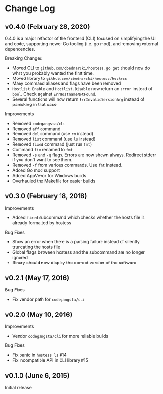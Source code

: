# Change Log

## v0.4.0 (February 28, 2020)

0.4.0 is a major refactor of the frontend (CLI) focused on simplifying the UI
and code, supporting newer Go tooling (i.e. go mod), and removing external
dependencies.

Breaking Changes

- Moved CLI to `github.com/cbednarski/hostess`. `go get` should now do what you probably wanted the first time.
- Moved library to `github.com/cbednarski/hostess/hostess`
- Many command aliases and flags have been removed
- `Hostlist.Enable` and `Hostlist.Disable` now return an `error` instead of `bool`. Check against `ErrHostnameNotFound`.
- Several functions will now return `ErrInvalidVersionArg` instead of panicking in that case

Improvements

- Removed `codegangsta/cli`
- Removed `aff` command
- Removed `del` command (use `rm` instead)
- Removed `list` command (use `ls` instead)
- Removed `fixed` command (just run `fmt`)
- Command `fix` renamed to `fmt`
- Removed `-s` and `-q` flags. Errors are now shown always. Redirect stderr if you don't want to see them.
- Removed `-f` from various commands. Use `fmt` instead.
- Added Go mod support
- Added AppVeyor for Windows builds
- Overhauled the Makefile for easier builds

## v0.3.0 (February 18, 2018)

Improvements

- Added `fixed` subcommand which checks whether the hosts file is already formatted by hostess

Bug Fixes

- Show an error when there is a parsing failure instead of silently truncating the hosts file
- Global flags between hostess and the subcommand are no longer ignored
- Binary should now display the correct version of the software

## v0.2.1 (May 17, 2016)

Bug Fixes

- Fix vendor path for `codegangsta/cli`

## v0.2.0 (May 10, 2016)

Improvements

- Vendor `codegangsta/cli` for more reliable builds

Bug Fixes

- Fix panic in `hostess ls` #14
- Fix incompatible API in CLI library #15

## v0.1.0 (June 6, 2015)

Initial release
